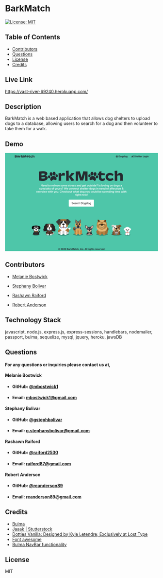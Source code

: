 # **BarkMatch**
  [![License: MIT](https://img.shields.io/badge/License-MIT-yellow.svg)](https://opensource.org/licenses/MIT)
  
  ## **Table of Contents**
  * [Contributors](#contributors)
  * [Questions](#questions)
  * [License](#license)
  * [Credits](#credits)
      
  ## **Live Link**
  https://vast-river-69240.herokuapp.com/
      
  ## **Description**
  BarkMatch is a web based application that allows dog shelters to upload dogs to a database, allowing users to search for a dog and then volunteer to take them for a walk. 

  ## **Demo**
  ![home page](public/assets/images/readme/BarkMatch.png)
      
   ## **Contributors**
  * [Melanie Bostwick](https://github.com/mbostwick1)
  * [Stephany Bolivar](https://github.com/gstephbolivar)
      
  * [Rashawn Raiford](https://github.com/raiford2530)
      
  * [Robert Anderson](https://github.com/reanderson89)
  
  ## **Technology Stack**
  javascript, node.js, express.js, express-sessions, handlebars, nodemailer, passport, bulma, sequelize, mysql, jquery, heroku, jawsDB


  ## **Questions**   
  ####    **For any questions or inquiries please contact us at,**


**Melanie Bostwick**
  * #### **GitHub:** [@mbostwick1](https://github.com/mbostwick1)
  * #### **Email:** mbostwick1@gmail.com

 **Stephany Bolivar**
  * #### **GitHub:** [@gstephbolivar](https://github.com/gstephbolivar)
  * #### **Email:** g.stephanybolivar@gmail.com
  
**Rashawn Raiford**
  * #### **GitHub:** [@raiford2530](https://github.com/raiford2530)
  * #### **Email:** raiford87@gmail.com

**Robert Anderson**
  * #### **GitHub:** [@reanderson89](https://github.com/reanderson89)
  * #### **Email:** reanderson89@gmail.com

  ## **Credits**
   * [Bulma](https://bulma.io/)
   * [Jaaak | Stutterstock](https://premier.shutterstock.com/image/contributor/2723206)
   * [Dotties Vanilla: Designed by Kyle Letendre; Exclusively at Lost Type](https://latest.losttype.com/introducing/dotties)
   * [Font awesome](https://fontawesome.com/)
   * [Bulma NavBar functionality](https://codepen.io/Nikitoss334/pen/VOEdVY)
  
    
  ## **License**
  MIT
      